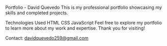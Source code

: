 Portfolio - David Quevedo
This is my professional portfolio showcasing my skills and completed projects.

Technologies Used
HTML
CSS
JavaScript
Feel free to explore my portfolio to learn more about my work and expertise. Thank you for visiting!

Contact: davidquevedo259@gmail.com
 
